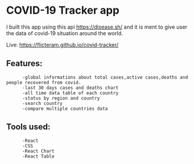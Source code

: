 # COVID-19 Tracker app
I built this app using this api https://disease.sh/ and it is ment to give user the data of covid-19 situation around the world.

Live: https://flicteram.github.io/covid-tracker/

## Features:
          -global informations about total cases,active cases,deaths and people recovered from covid.
          -last 30 days cases and deaths chart
          -all time data table of each country
          -status by region and country
          -search country
          -compare multiple countries data
          
## Tools used:
          -React
          -CSS
          -React Chart
          -React Table
